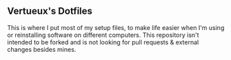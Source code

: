 ## Vertueux's Dotfiles

This is where I put most of my setup files, to make life easier when I'm using or reinstalling software on different computers.
This repository isn't intended to be forked and is not looking for pull requests & external changes besides mines. 